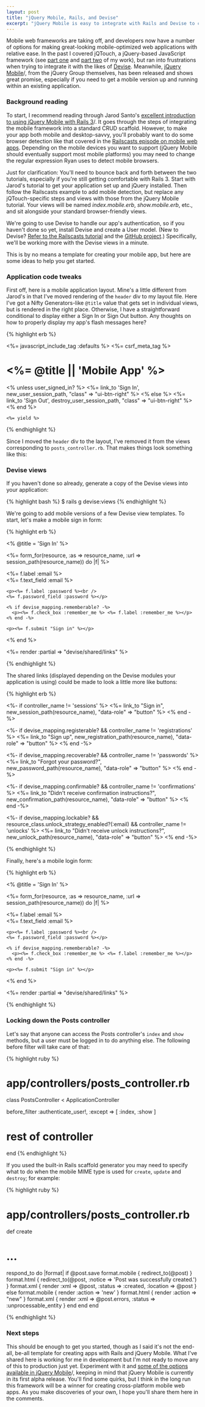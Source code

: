 ```yaml
---
layout: post
title: "jQuery Mobile, Rails, and Devise"
excerpt: "jQuery Mobile is easy to integrate with Rails and Devise to create authenticated, mobile-friendly web applications."
---
```


Mobile web frameworks are taking off, and developers now have a number of options for making great-looking mobile-optimized web applications with relative ease. In the past I covered jQTouch, a jQuery-based JavaScript framework (see [part one](/2010/08/22/mobile-rails-1.html) and [part two](/2010/08/29/mobile-rails-2.html) of my work), but ran into frustrations when trying to integrate it with the likes of [Devise](https://github.com/plataformatec/devise). Meanwhile, [jQuery Mobile](http://jquerymobile.com)/, from the jQuery Group themselves, has been released and shows great promise, especially if you need to get a mobile version up and running within an existing application.

### Background reading

To start, I recommend reading through Jarod Santo's [excellent introduction to using jQuery Mobile with Rails 3](http://fuelyourcoding.com/getting-started-with-jquery-mobile-rails-3)/. It goes through the steps of integrating the mobile framework into a standard CRUD scaffold. However, to make your app both mobile and desktop-savvy, you'll probably want to do some browser detection like that covered in the [Railscasts episode on mobile web apps](http://railscasts.com/episodes/199-mobile-devices). Depending on the mobile devices you want to support (jQuery Mobile should eventually support most mobile platforms) you may need to change the regular expression Ryan uses to detect mobile browsers.

Just for clarification: You'll need to bounce back and forth between the two tutorials, especially if you're still getting comfortable with Rails 3. Start with Jarod's tutorial to get your application set up and jQuery installed. Then follow the Railscasts example to add mobile detection, but replace any jQTouch-specific steps and views with those from the jQuery Mobile tutorial. Your views will be named <em>index.mobile.erb</em>, <em>show.mobile.erb</em>, etc., and sit alongside your standard browser-friendly views.

We're going to use Devise to handle our app's authentication, so if you haven't done so yet, install Devise and create a User model. (New to Devise? [Refer to the Railscasts tutorial](http://railscasts.com/episodes/209-introducing-devise) and the [GitHub project](https://github.com/plataformatec/devise).) Specifically, we'll be working more with the Devise views in a minute.

This is by no means a template for creating your mobile app, but here are some ideas to help you get started.

### Application code tweaks

First off, here is a mobile application layout. Mine's a little different from Jarod's in that I've moved rendering of the `header` div to my layout file. Here I've got a Nifty Generators-like `@title` value that gets set in individual views, but is rendered in the right place. Otherwise, I have a straightforward conditional to display either a Sign In or Sign Out button. Any thoughts on how to properly display my app's flash messages here?

{% highlight erb %}
<!-- views/layouts/application.mobile.erb -->

<!DOCTYPE html>
<html>
<head>
  <title>Jqmoblog</title>
  <link rel="stylesheet" href="/stylesheets/jquery.mobile.css" />
  <%= javascript_include_tag :defaults %>
  <script src="/javascripts/jquery.mobile.js"></script>
  <%= csrf_meta_tag %>
</head>
<body>  
  <div data-role="page"> 
    <div data-role="header">
      <h1><%= @title || 'Mobile App' %></h1>
      <% unless user_signed_in? %>
        <%= link_to 'Sign In', new_user_session_path, "class" => "ui-btn-right" %>
      <% else %>
        <%= link_to 'Sign Out', destroy_user_session_path, "class" => "ui-btn-right" %>
      <% end %>
    </div>
       
    <%= yield %>
  </div>
</body>
</html>
{% endhighlight %}

Since I moved the `header` div to the layout, I've removed it from the views corresponding to `posts_controller.rb`. That makes things look something like this:



### Devise views

If you haven't done so already, generate a copy of the Devise views into your application:

{% highlight bash %}
  $ rails g devise:views
{% endhighlight %}

We're going to add mobile versions of a few Devise view templates. To start, let's make a mobile sign in form:

{% highlight erb %}
<!-- views/devise/sessions/new.mobile.erb -->
<% @title = 'Sign In' %>

<div data-role="content">
  <%= form_for(resource, :as => resource_name, :url => session_path(resource_name)) do |f| %>
    <p><%= f.label :email %><br />
    <%= f.text_field :email %></p>

    <p><%= f.label :password %><br />
    <%= f.password_field :password %></p>

    <% if devise_mapping.rememberable? -%>
      <p><%= f.check_box :remember_me %> <%= f.label :remember_me %></p>
    <% end -%>

    <p><%= f.submit "Sign in" %></p>
  <% end %>

  <%= render :partial => "devise/shared/links" %>
</div>
{% endhighlight %}

The shared links (displayed depending on the Devise modules your application is using) could be made to look a little more like buttons:

{% highlight erb %}
<!-- views/devise/shared/_links.mobile.erb (make them buttons?) -->

<div data-inline="true">
  <%- if controller_name != 'sessions' %>
    <%= link_to "Sign in", new_session_path(resource_name), "data-role" => "button" %>
  <% end -%>

  <%- if devise_mapping.registerable? && controller_name != 'registrations' %>
    <%= link_to "Sign up", new_registration_path(resource_name), "data-role" => "button" %>
  <% end -%>

  <%- if devise_mapping.recoverable? && controller_name != 'passwords' %>
    <%= link_to "Forgot your password?", new_password_path(resource_name), "data-role" => "button" %>
  <% end -%>

  <%- if devise_mapping.confirmable? && controller_name != 'confirmations' %>
    <%= link_to "Didn't receive confirmation instructions?", new_confirmation_path(resource_name), "data-role" => "button" %>
  <% end -%>

  <%- if devise_mapping.lockable? && resource_class.unlock_strategy_enabled?(:email) && controller_name != 'unlocks' %>
    <%= link_to "Didn't receive unlock instructions?", new_unlock_path(resource_name), "data-role" => "button" %>
  <% end -%>
</div>
{% endhighlight %}

Finally, here's a mobile login form:

{% highlight erb %}
<!-- views/devise/registrations/new.mobile.erb -->

<% @title = 'Sign In' %>

<div data-role="content">
  <%= form_for(resource, :as => resource_name, :url => session_path(resource_name)) do |f| %>
    <p><%= f.label :email %><br />
    <%= f.text_field :email %></p>

    <p><%= f.label :password %><br />
    <%= f.password_field :password %></p>

    <% if devise_mapping.rememberable? -%>
      <p><%= f.check_box :remember_me %> <%= f.label :remember_me %></p>
    <% end -%>

    <p><%= f.submit "Sign in" %></p>
  <% end %>

  <%= render :partial => "devise/shared/links" %>
</div>
{% endhighlight %}

### Locking down the Posts controller

Let's say that anyone can access the Posts controller's `index` and `show` methods, but a user must be logged in to do anything else. The following before filter will take care of that:

{% highlight ruby %}
# app/controllers/posts_controller.rb

class PostsController < ApplicationController
  
  before_filter :authenticate_user!, :except => [ :index, :show ]
  
  # rest of controller
end
{% endhighlight %}

If you used the built-in Rails scaffold generator you may need to specify what to do when the mobile MIME type is used for `create`, `update` and `destroy`; for example:
  
{% highlight ruby %}
# app/controllers/posts_controller.rb

def create
  # ...
  respond_to do |format|
    if @post.save
      format.mobile { redirect_to(@post) }
      format.html { redirect_to(@post, :notice => 'Post was successfully created.') }
      format.xml  { render :xml => @post, :status => :created, :location => @post }
    else
      format.mobile { render :action => 'new' }
      format.html { render :action => "new" }
      format.xml  { render :xml => @post.errors, :status => :unprocessable_entity }
    end
  end
end

{% endhighlight %}

### Next steps

This should be enough to get you started, though as I said it's not the end-all, be-all template for creating apps with Rails and jQuery Mobile. What I've shared here is working for me in development but I'm not ready to move any of this to production just yet. Experiment with it and [some of the options available in jQuery Mobile](http://jquerymobile.com/demos/1.0a1)/, keeping in mind that jQuery Mobile is currently in its first alpha release. You'll find some quirks, but I think in the long run this framework will be a winner for creating cross-platform mobile web apps. As you make discoveries of your own, I hope you'll share them here in the comments.